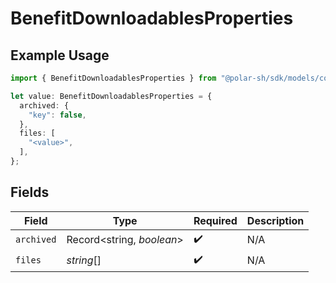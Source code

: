 # BenefitDownloadablesProperties

## Example Usage

```typescript
import { BenefitDownloadablesProperties } from "@polar-sh/sdk/models/components/benefitdownloadablesproperties.js";

let value: BenefitDownloadablesProperties = {
  archived: {
    "key": false,
  },
  files: [
    "<value>",
  ],
};
```

## Fields

| Field                     | Type                      | Required                  | Description               |
| ------------------------- | ------------------------- | ------------------------- | ------------------------- |
| `archived`                | Record<string, *boolean*> | :heavy_check_mark:        | N/A                       |
| `files`                   | *string*[]                | :heavy_check_mark:        | N/A                       |